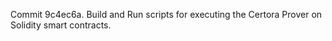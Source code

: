Commit 9c4ec6a.                    Build and Run scripts for executing the Certora Prover on Solidity smart contracts.